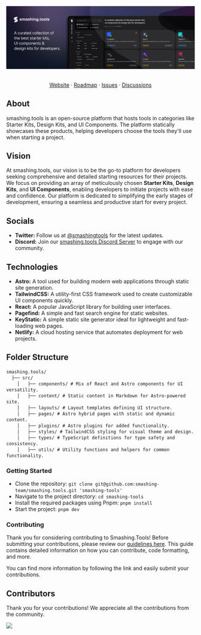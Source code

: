   <kbd>
    <a href="https://github.com/smashing-team/smashing.tools">
       <img src="https://raw.githubusercontent.com/smashing-team/smashing.tools/main/public/github-repo-promo.png" alt="Promo">
    </a>
  </kbd>
  <div>&nbsp;</div>
  <p align="center">
    <a href="https://smashing.tools">Website</a>
    ·
    <a href="https://github.com/orgs/smashing-team/projects/1">Roadmap</a>
    ·
    <a href="https://github.com/smashing-team/smashing.tools/issues">Issues</a>
    ·
    <a href="https://github.com/orgs/smashing-team/discussions">Discussions</a>
  </p>

## **About**

smashing.tools is an open-source platform that hosts tools in categories like Starter Kits, Design Kits, and UI Components. The platform statically showcases these products, helping developers choose the tools they'll use when starting a project.

## **Vision**

At smashing.tools, our vision is to be the go-to platform for developers seeking comprehensive and detailed starting resources for their projects. We focus on providing an array of meticulously chosen **Starter Kits**, **Design Kits**, and **UI Components**, enabling developers to initiate projects with ease and confidence. Our platform is dedicated to simplifying the early stages of development, ensuring a seamless and productive start for every project.

## Socials

- **Twitter:** Follow us at [@smashingtools](https://twitter.com/smashingtools) for the latest updates.
- **Discord:** Join our [smashing.tools Discord Server](https://discord.gg/8ugeaKPrsU) to engage with our community.

## **Technologies**

- **Astro:** A tool used for building modern web applications through static site generation.
- **TailwindCSS:** A utility-first CSS framework used to create customizable UI components quickly.
- **React:** A popular JavaScript library for building user interfaces.
- **Pagefind:** A simple and fast search engine for static websites.
- **KeyStatic:** A simple static site generator ideal for lightweight and fast-loading web pages.
- **Netlify:** A cloud hosting service that automates deployment for web projects.

## **Folder Structure**

```
smashing.tools/
  ├── src/
    │   ├── components/ # Mix of React and Astro components for UI versatility.
    │   ├── content/ # Static content in Markdown for Astro-powered site.
    │   ├── layouts/ # Layout templates defining UI structure.
    │   ├── pages/ # Astro hybrid pages with static and dynamic content.
    │   ├── plugins/ # Astro plugins for added functionality.
    │   ├── styles/ # TailwindCSS styling for visual theme and design.
    │   ├── types/ # TypeScript definitions for type safety and consistency.
    │   ├── utils/ # Utility functions and helpers for common functionality.
```

### **Getting Started**

- Clone the repository: `git clone git@github.com:smashing-team/smashing.tools.git 'smashing-tools'`
- Navigate to the project directory: `cd smashing-tools`
- Install the required packages using Pnpm: `pnpm install`
- Start the project: `pnpm dev`

### **Contributing**

Thank you for considering contributing to Smashing.Tools! Before submitting your contributions, please review our [guidelines here](https://github.com/smashing-team/smashing.tools/blob/main/README.md). This guide contains detailed information on how you can contribute, code formatting, and more.

You can find more information by following the link and easily submit your contributions.

## Contributors

Thank you for your contributions! We appreciate all the contributions from the community.

<a href="https://github.com/smashing-team/smashing.tools/graphs/contributors">
  <img src="https://contrib.rocks/image?repo=smashing-team/smashing.tools" />
</a>

